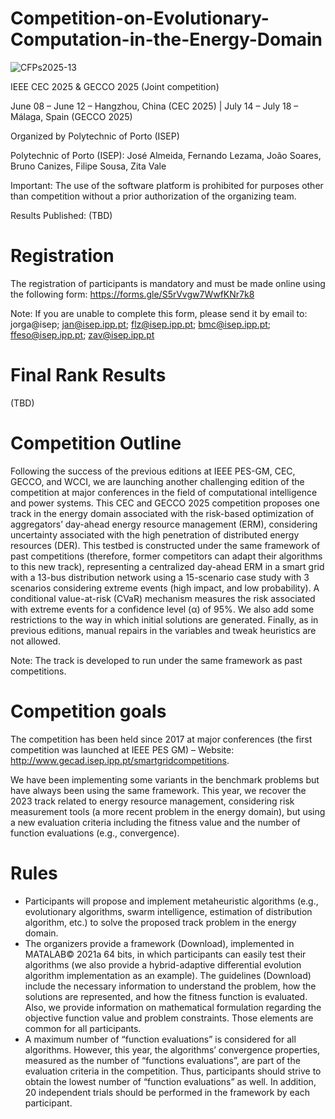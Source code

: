 # Competition-on-Evolutionary-Computation-in-the-Energy-Domain
![CFPs2025-13](https://github.com/user-attachments/assets/178e6794-92d9-4719-8437-82747f8e37e8)

IEEE CEC 2025 & GECCO 2025 (Joint competition)

June 08 – June 12 – Hangzhou, China (CEC 2025) | July 14 – July 18 – Málaga, Spain (GECCO 2025)

Organized by Polytechnic of Porto (ISEP)

Polytechnic of Porto (ISEP): José Almeida, Fernando Lezama, João Soares, Bruno Canizes, Filipe Sousa, Zita Vale

Important: The use of the software platform is prohibited for purposes other than competition without a prior authorization of the organizing team.

Results Published: (TBD)

# Registration

The registration of participants is mandatory and must be made online using the following form: https://forms.gle/S5rVvgw7WwfKNr7k8

Note: If you are unable to complete this form, please send it by email to: jorga@isep; jan@isep.ipp.pt; flz@isep.ipp.pt; bmc@isep.ipp.pt; ffeso@isep.ipp.pt; zav@isep.ipp.pt

# Final Rank Results

(TBD)

# Competition Outline

Following the success of the previous editions at IEEE PES-GM, CEC, GECCO, and WCCI, we are launching another challenging edition of the competition at major conferences in the field of computational intelligence and power systems. This CEC and GECCO 2025 competition proposes one track in the energy domain associated with the risk-based optimization of aggregators’ day-ahead energy resource management (ERM), considering uncertainty associated with the high penetration of distributed energy resources (DER). This testbed is constructed under the same framework of past competitions (therefore, former competitors can adapt their algorithms to this new track), representing a centralized day-ahead ERM in a smart grid with a 13-bus distribution network using a 15-scenario case study with 3 scenarios considering extreme events (high impact, and low probability). A conditional value-at-risk (CVaR) mechanism measures the risk associated with extreme events for a confidence level (α) of 95%. We also add some restrictions to the way in which initial solutions are generated. Finally, as in previous editions, manual repairs in the variables and tweak heuristics are not allowed.

Note: The track is developed to run under the same framework as past competitions.

# Competition goals

The competition has been held since 2017 at major conferences (the first competition was launched at IEEE PES GM) – Website: http://www.gecad.isep.ipp.pt/smartgridcompetitions.

We have been implementing some variants in the benchmark problems but have always been using the same framework. This year, we recover the 2023 track related to energy resource management, considering risk measurement tools (a more recent problem in the energy domain), but using a new evaluation criteria including the fitness value and the number of function evaluations (e.g., convergence).

# Rules

- Participants will propose and implement metaheuristic algorithms (e.g., evolutionary algorithms, swarm intelligence, estimation of distribution algorithm, etc.) to solve the proposed track problem in the energy domain.
- The organizers provide a framework (Download), implemented in MATALAB© 2021a 64 bits, in which participants can easily test their algorithms (we also provide a hybrid-adaptive differential evolution algorithm implementation as an example). The guidelines (Download) include the necessary information to understand the problem, how the solutions are represented, and how the fitness function is evaluated. Also, we provide information on mathematical formulation regarding the objective function value and problem constraints. Those elements are common for all participants.
- A maximum number of “function evaluations” is considered for all algorithms. However, this year, the algorithms’ convergence properties, measured as the number of “functions evaluations”, are part of the evaluation criteria in the competition. Thus, participants should strive to obtain the lowest number of “function evaluations” as well.
In addition, 20 independent trials should be performed in the framework by each participant.

